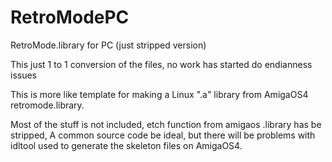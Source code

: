 # RetroModePC
RetroMode.library for PC (just stripped version)

This just 1 to 1 conversion of the files, 
no work has started do endianness issues

This is more like template for making a Linux ".a" library 
from AmigaOS4 retromode.library.

Most of the stuff is not included, etch function from amigaos .library has be stripped, 
A common source code be ideal, but there will be problems with idltool used to generate the skeleton files on AmigaOS4.
